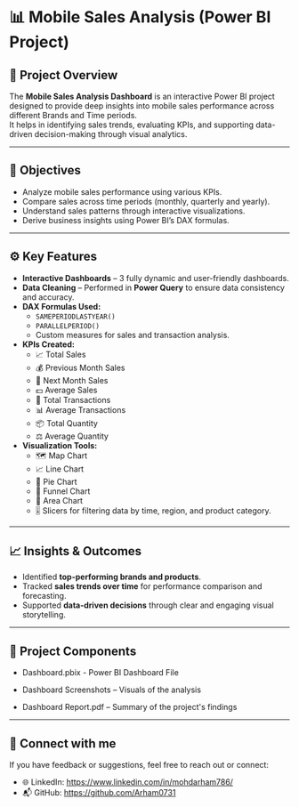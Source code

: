 # 📊 Mobile Sales Analysis (Power BI Project)

## 📘 Project Overview
The **Mobile Sales Analysis Dashboard** is an interactive Power BI project designed to provide deep insights into mobile sales performance across different Brands and Time periods.  
It helps in identifying sales trends, evaluating KPIs, and supporting data-driven decision-making through visual analytics.

---

## 🎯 Objectives
- Analyze mobile sales performance using various KPIs.  
- Compare sales across time periods (monthly, quarterly and yearly).  
- Understand sales patterns through interactive visualizations.  
- Derive business insights using Power BI’s DAX formulas.

---

## ⚙️ Key Features
- **Interactive Dashboards** – 3 fully dynamic and user-friendly dashboards.  
- **Data Cleaning** – Performed in **Power Query** to ensure data consistency and accuracy. 
- **DAX Formulas Used:**  
  - `SAMEPERIODLASTYEAR()`  
  - `PARALLELPERIOD()`  
  - Custom measures for sales and transaction analysis.  
- **KPIs Created:**  
  - 📈 Total Sales  
  - 💰 Previous Month Sales  
  - 📅 Next Month Sales  
  - 💵 Average Sales  
  - 🔁 Total Transactions  
  - 📊 Average Transactions  
  - 📦 Total Quantity  
  - ⚖️ Average Quantity  
- **Visualization Tools:**  
  - 🗺️ Map Chart  
  - 📈 Line Chart  
  - 🥧 Pie Chart  
  - 🔻 Funnel Chart  
  - 🌊 Area Chart  
  - 🎚️ Slicers for filtering data by time, region, and product category.

---

## 📈 Insights & Outcomes
- Identified **top-performing brands and products**.  
- Tracked **sales trends over time** for performance comparison and forecasting. 
- Supported **data-driven decisions** through clear and engaging visual storytelling.

---

## 📂 Project Components

- Dashboard.pbix - Power BI Dashboard File

- Dashboard Screenshots – Visuals of the analysis

- Dashboard Report.pdf – Summary of the project's findings

---

## 🔗 Connect with me
If you have feedback or suggestions, feel free to reach out or connect:

- 🌐 LinkedIn: https://www.linkedin.com/in/mohdarham786/
- 📬 GitHub: https://github.com/Arham0731
